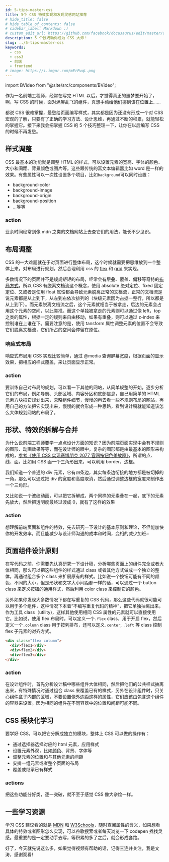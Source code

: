 ```yaml
---
id: 5-tips-master-css
title: 5个 CSS 特效实现和发现灵感网站推荐
# hide_title: false
# hide_table_of_contents: false
# sidebar_label: Markdown :)
# custom_edit_url: https://github.com/facebook/docusaurus/edit/master/docs/api-doc-markdown.md
description: 5 个技巧助你成为 CSS 大师！
slug: ../5-tips-master-css
keywords:
  - css
  - css3
  - 前端
  - frontend
# image: https://i.imgur.com/mErPwqL.png
---
```


import BVideo from "@site/src/components/BVideo";

<BVideo src="//player.bilibili.com/player.html?aid=625417387&bvid=BV1Pt4y1m7ns&cid=184371111&page=1" bsrc="https://www.bilibili.com/video/BV1Pt4y1m7ns/"/>

作为一名前端工程师，经常在写完 HTML 以后，才觉得真正的噩梦要开始了，啊，写 CSS 的时候，面对满屏乱飞的组件，真想手动给他们挪到该在位置上……

都说 CSS 很难掌握，最愁给页面编写样式，其实都是因为还没有形成一个对 CSS 宏观的了解，只要有了正确的学习方法、设计思维，再通过不断的积累，就能轻松的掌握它。接下来我会把掌握 CSS 的 5 个技巧整理一下，让你在以后编写 CSS 的时候不再发愁。

## 样式调整

CSS 最基本的功能就是调整 HTML 的样式，可以设置元素的宽高、字体的颜色、大小和间距、背景颜色或图片等。这些跟传统的富文本编辑器比如 word 是一样的效果。有些属性可以一次性设置多个项目，比如`background`可以同时设置：

- background-color
- background-image
- background-origin
- background-position
- ...等等

### action

业余时间经常到像 mdn 之类的文档网站上去查它们的用法，能长不少见识。

## 布局调整

CSS 的一大难题就在于对页面进行整体布局，这个时候就需要把思维放到一个整体上来，对布局进行规划，然后合理利用 css 的 [flex](../02-flex-layout/index.md) 和 [grid](../01-grid-layout/index.md) 来实现。

多数情况下的页面并不是规规矩矩的布局，经常会有层叠、覆盖、偏移等奇特的[布局方式](../05-position/index.md)，所以 CSS 有脱离文档流这个概念，使用 absolute 绝对定位、fixed 固定定位、又或者是使用 float 属性都会导致元素脱离正常的文档流，正常的文档流是说元素都是从上到下，从左到右依次排列的（块级元素因为占据一整行，所以都是从上到下）。而元素脱离文档流之后，这个元素就相当于被拿走，后边的元素会占用这个元素的空间，以此类推。而这个单独被拿走的元素则可以通过像 left，top 之类的属性，根据一定的规则来自由移动，如果有重叠，则可以通过 z-index 来控制谁在上谁在下。需要注意的是，使用 tansform 属性调整元素的位置不会导致它们脱离文档流，它们所占的空间会停留在原位。

### 响应式布局

响应式布局用 CSS 实现比较简单，通过 @media 查询屏幕宽度，根据页面的显示效果，把相应的样式覆盖，来让页面显示正常。

### action

要训练自己对布局的规划，可以看一下其他的网站，从简单规整的开始，逐步分析它们的布局，例如导航、头部区域、内容分区和底部信息，自己用简单的 HTML 元素方块把它规划出来，忽略组件细节，慢慢的再去看一些不规则布局的网站，再用自己的方法把它实现出来，慢慢的就会形成一种思路，看到设计稿就能知道该怎么大体规划网站的布局了。

## 形状、特效的拆解与合并

为什么说前端工程师要学一点点设计方面的知识？因为前端页面实现中会有不规则的图形、动画效果等等，而在设计师的眼中，复杂的图形都是由最基本的图形来构成的，[参考《使用 CSS 实现赛博朋克 2077 官网按钮色差故障》](../../effects/02-cyberpunk/index.md)，所谓的点、线、面。比如用 CSS 画一个三角形出来，可以利用 border，边框。

我们知道一个普通的 div 元素，它有四条边，其实每条边衔接的地方都是被切掉的一角，那么可以通过把 div 的宽度和高度取消，然后通过调整边框的宽度来制作出一个三角形。

又比如说一个波纹动画，可以把它拆解成，两个同样的元素叠在一起，底下的元素先放大，然后把透明度最终过渡成 0，就有了这样的效果

### action

想理解前端页面和组件的特效，先去研究一下设计的基本原则和理论，不但能加快你的开发效率，而且能减少与设计师沟通的成本和时间，变相的减少加班~

## 页面组件设计原则

在写代码之前，你需要先认真研究一下设计稿，分析哪些页面上的组件完全或者大体相同，那么可以把这些组件的样式通过 class 或者其他方式做成一个独立的整体，再通过组合多个 class 来扩展原有的样式。比如说一个按钮可能有不同的颜色、不同的大小，但是形状和文字大小间距都一样的话，可以通过一个 button class 来定义按钮的通用样式，然后利用 color class 来控制它的颜色。

另外如果你发现大多数情况下都在写重复的 CSS 代码，那么这些代码就很可能可以用于多个组件，这种情况下本着“不编写重复代码的精神”，把它单独抽离出来，作为工具 class（utility)，这样其他使用相同 CSS 属性的元素就可以直接使用它。比如说，使用 flex 布局时，可以定义一个`.flex` class，用于开启 flex，然后定义一个`.column` class 用于按列排布，还可以定义`.center`, `.left` 等 class 控制 flex 子元素的对齐方式。

```html
<div class="flex column">
  <div>flex1</div>
  <div>flex2</div>
  <div>flex3</div>
</div>
```

### action

在设计组件时，首先分析设计稿中哪些组件大体相同，然后把他们的公共样式抽离出来，有特殊情况时通过组合 class 来覆盖已有的样式，另外在设计组件时，只关心组件盒子内部的区域，不要设置像外边距这样的属性，它们应该由包含这个组件的容器来设置。因为相同的组件在不同容器中的位置和间距可能不同。

## CSS 模块化学习

要学好 CSS，可以把它分解成独立的模块，整体上 CSS 可以做的操作有：

- 通过选择器选择对应的 html 元素，应用样式
- 设置元素外观，比如[颜色](../06-css-hsl-color/index.md)、背景、字体等
- 调整元素的位置和与其他元素的间距
- 安排一组元素或者整个页面的布局
- 覆盖或继承已有样式

### actions

把这些功能分好类，逐一突破，就不至于感觉 CSS 像大杂烩一样。

## 一些学习资源

学习 CSS 建议看的就是 [MDN](https://developer.mozilla.org/en-US/) 和 [W3Schools](https://www.w3schools.com/)，随时查阅属性的含义，如果想看具体的特效或者图形怎么实现，可以谷歌搜索或者每天浏览一下 codepen 找找灵感。最重要的是一定要动手去写，等积累的多了之后，就会形成套路。

好了，今天就先说这么多，如果觉得视频有帮助的话，记得三连并关注，我是文涛，感谢观看!